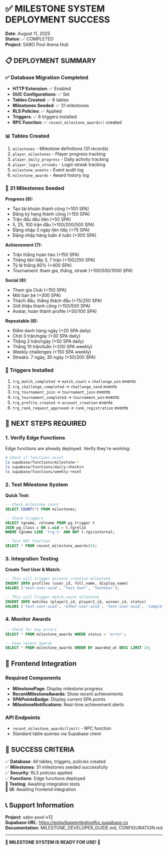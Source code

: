 # ✅ MILESTONE SYSTEM DEPLOYMENT SUCCESS

**Date**: August 11, 2025  
**Status**: ✅ COMPLETED  
**Project**: SABO Pool Arena Hub  

## 📋 DEPLOYMENT SUMMARY

### ✅ Database Migration Completed
- **HTTP Extension**: ✅ Enabled
- **GUC Configurations**: ✅ Set
- **Tables Created**: ✅ 6 tables
- **Milestones Seeded**: ✅ 31 milestones
- **RLS Policies**: ✅ Applied
- **Triggers**: ✅ 6 triggers installed
- **RPC Function**: ✅ `recent_milestone_awards()` created

### 📊 Tables Created
1. `milestones` - Milestone definitions (31 records)
2. `player_milestones` - Player progress tracking
3. `player_daily_progress` - Daily activity tracking
4. `player_login_streaks` - Login streak tracking
5. `milestone_events` - Event audit log
6. `milestone_awards` - Award history log

### 🎯 31 Milestones Seeded
**Progress (8):**
- Tạo tài khoản thành công (+100 SPA)
- Đăng ký hạng thành công (+150 SPA)
- Trận đấu đầu tiên (+50 SPA)
- 5, 25, 100 trận đấu (+100/200/500 SPA)
- Đăng nhập 3 ngày liên tiếp (+75 SPA)
- Đăng nhập hàng tuần 4 tuần (+300 SPA)

**Achievement (7):**
- Trận thắng hoàn hảo (+150 SPA)
- Thắng liên tiếp 3, 7 trận (+100/250 SPA)
- Tỷ lệ thắng 80% (+400 SPA)
- Tournament: tham gia, thắng, streak (+100/500/1000 SPA)

**Social (8):**
- Tham gia Club (+150 SPA)
- Mời bạn bè (+300 SPA)
- Thách đấu, thắng thách đấu (+75/250 SPA)
- Giới thiệu thành công (+150/500 SPA)
- Avatar, hoàn thành profile (+50/100 SPA)

**Repeatable (8):**
- Điểm danh hàng ngày (+20 SPA daily)
- Chơi 3 trận/ngày (+30 SPA daily)
- Thắng 2 trận/ngày (+50 SPA daily)
- Thắng 10 trận/tuần (+200 SPA weekly)
- Weekly challenges (+150 SPA weekly)
- Streaks: 7 ngày, 30 ngày (+50/200 SPA)

### 🔧 Triggers Installed
1. `trg_match_completed` → `match_count` + `challenge_win` events
2. `trg_challenge_completed` → `challenge_send` events  
3. `trg_tournament_join` → `tournament_join` events
4. `trg_tournament_completed` → `tournament_win` events
5. `trg_profile_created` → `account_creation` events
6. `trg_rank_request_approved` → `rank_registration` events

## 🚀 NEXT STEPS REQUIRED

### 1. Verify Edge Functions
Edge functions are already deployed. Verify they're working:

```bash
# Check if functions exist
ls supabase/functions/milestone-*
ls supabase/functions/daily-checkin
ls supabase/functions/weekly-reset
```

### 2. Test Milestone System

**Quick Test:**
```sql
-- Check milestone count
SELECT COUNT(*) FROM milestones;

-- Check triggers
SELECT tgname, relname FROM pg_trigger t 
JOIN pg_class c ON c.oid = t.tgrelid 
WHERE tgname LIKE 'trg_%' AND NOT t.tgisinternal;

-- Test RPC function
SELECT * FROM recent_milestone_awards(5);
```

### 3. Integration Testing

**Create Test User & Match:**
```sql
-- This will trigger account_creation milestone
INSERT INTO profiles (user_id, full_name, display_name)
VALUES ('test-user-uuid', 'Test User', 'TestUser');

-- This will trigger match_count milestone  
INSERT INTO matches (player1_id, player2_id, winner_id, status)
VALUES ('test-user-uuid', 'other-user-uuid', 'test-user-uuid', 'completed');
```

### 4. Monitor Awards
```sql
-- Check for any errors
SELECT * FROM milestone_awards WHERE status = 'error';

-- View recent awards
SELECT * FROM milestone_awards ORDER BY awarded_at DESC LIMIT 10;
```

## 📱 Frontend Integration

### Required Components
- **MilestonePage**: Display milestone progress
- **RecentMilestoneAwards**: Show recent achievements  
- **SPAPointsBadge**: Display current SPA points
- **MilestoneNotifications**: Real-time achievement alerts

### API Endpoints
- `recent_milestone_awards(limit)` - RPC function
- Standard table queries via Supabase client

## 🎯 SUCCESS CRITERIA

✅ **Database**: All tables, triggers, policies created  
✅ **Milestones**: 31 milestones seeded successfully  
✅ **Security**: RLS policies applied  
✅ **Functions**: Edge functions deployed  
🔄 **Testing**: Awaiting integration tests  
🔄 **UI**: Awaiting frontend integration  

## 📞 Support Information

**Project**: sabo-pool-v12  
**Supabase URL**: https://exlqvlbaweytbglioqfbc.supabase.co  
**Documentation**: MILESTONE_DEVELOPER_GUIDE.md, CONFIGURATION.md  

---
**🎉 MILESTONE SYSTEM IS READY FOR USE! 🎉**
